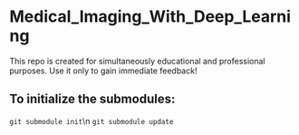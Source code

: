# Medical_Imaging_With_Deep_Learning
This repo is created for simultaneously educational and professional purposes. Use it only to gain immediate feedback!

## To initialize the submodules:
```git submodule init```\n
```git submodule update```